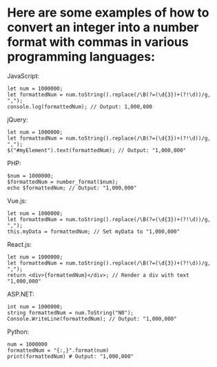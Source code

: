 
# Here are some examples of how to convert an integer into a number format with commas in various programming languages:

JavaScript:

```
let num = 1000000;
let formattedNum = num.toString().replace(/\B(?=(\d{3})+(?!\d))/g, ",");
console.log(formattedNum); // Output: 1,000,000
```
jQuery:

```
let num = 1000000;
let formattedNum = num.toString().replace(/\B(?=(\d{3})+(?!\d))/g, ",");
$("#myElement").text(formattedNum); // Output: "1,000,000"
```

PHP:

```
$num = 1000000;
$formattedNum = number_format($num);
echo $formattedNum; // Output: "1,000,000"
```
Vue.js:

```
let num = 1000000;
let formattedNum = num.toString().replace(/\B(?=(\d{3})+(?!\d))/g, ",");
this.myData = formattedNum; // Set myData to "1,000,000"
```

React.js:
```
let num = 1000000;
let formattedNum = num.toString().replace(/\B(?=(\d{3})+(?!\d))/g, ",");
return <div>{formattedNum}</div>; // Render a div with text "1,000,000"
```
ASP.NET:

```
int num = 1000000;
string formattedNum = num.ToString("N0");
Console.WriteLine(formattedNum); // Output: "1,000,000"
```
Python:
```
num = 1000000
formattedNum = "{:,}".format(num)
print(formattedNum) # Output: "1,000,000"
```
